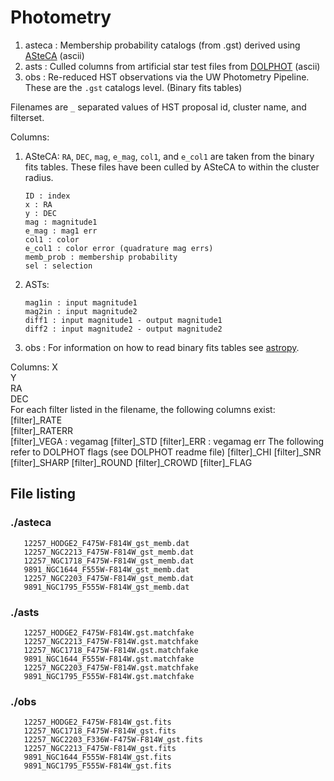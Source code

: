 # Photometry
1. asteca : Membership probability catalogs (from .gst) derived using [ASteCA](http://asteca.github.io) (ascii)
1. asts : Culled columns from artificial star test files from [DOLPHOT](http://americano.dolphinsim.com/dolphot/) (ascii)
1. obs : Re-reduced HST observations via the UW Photometry Pipeline. These are the `.gst` catalogs level. (Binary fits tables)

Filenames are `_` separated values of HST proposal id, cluster name, and filterset.

Columns:
1. ASteCA:
`RA`, `DEC`, `mag`, `e_mag`, `col1`, and `e_col1` are taken from the binary fits tables. These files have been culled by ASteCA to within the cluster radius.

       ID : index
       x : RA
       y : DEC
       mag : magnitude1
       e_mag : mag1 err
       col1 : color
       e_col1 : color error (quadrature mag errs)
       memb_prob : membership probability
       sel : selection

1. ASTs:

       mag1in : input magnitude1
       mag2in : input magnitude2
       diff1 : input magnitude1 - output magnitude1
       diff2 : input magnitude2 - output magnitude2

1. obs :
For information on how to read binary fits tables see [astropy](http://docs.astropy.org/en/stable/io/fits/index.html).

  Columns:
       X                                     
       Y                                     
       RA                                    
       DEC                                   
  For each filter listed in the filename, the following columns exist:
       [filter]_RATE                            
       [filter]_RATERR                          
       [filter]_VEGA : vegamag
       [filter]_STD
       [filter]_ERR : vegamag err
  The following refer to DOLPHOT flags (see DOLPHOT readme file)
       [filter]_CHI
       [filter]_SNR
       [filter]_SHARP
       [filter]_ROUND
       [filter]_CROWD
       [filter]_FLAG
## File listing
### ./asteca
       12257_HODGE2_F475W-F814W_gst_memb.dat
       12257_NGC2213_F475W-F814W_gst_memb.dat
       12257_NGC1718_F475W-F814W_gst_memb.dat
       9891_NGC1644_F555W-F814W_gst_memb.dat
       12257_NGC2203_F475W-F814W_gst_memb.dat
       9891_NGC1795_F555W-F814W_gst_memb.dat
### ./asts
       12257_HODGE2_F475W-F814W.gst.matchfake
       12257_NGC2213_F475W-F814W.gst.matchfake
       12257_NGC1718_F475W-F814W.gst.matchfake
       9891_NGC1644_F555W-F814W.gst.matchfake
       12257_NGC2203_F475W-F814W.gst.matchfake
       9891_NGC1795_F555W-F814W.gst.matchfake
### ./obs
       12257_HODGE2_F475W-F814W_gst.fits
       12257_NGC1718_F475W-F814W_gst.fits
       12257_NGC2203_F336W-F475W-F814W_gst.fits
       12257_NGC2213_F475W-F814W_gst.fits
       9891_NGC1644_F555W-F814W_gst.fits
       9891_NGC1795_F555W-F814W_gst.fits
